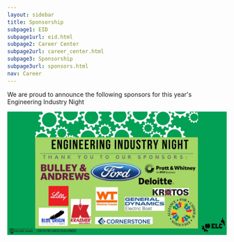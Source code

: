 ```yaml
---
layout: sidebar
title: Sponsorship
subpage1: EID
subpage1url: eid.html
subpage2: Career Center
subpage2url: career_center.html
subpage3: Sponsorship
subpage3url: sponsors.html
nav: Career
---
```

<p> We are proud to announce the following sponsors for this year's Engineering Industry Night </p>
<div><img src="img/ein24.jpg" loading="lazy"></div>

<!-- - Bulley & Andrews
- Pratt & Whitney 
- Deloitte
- Cornerstone 
- Kraemer 
- Whiting-Turner -->
